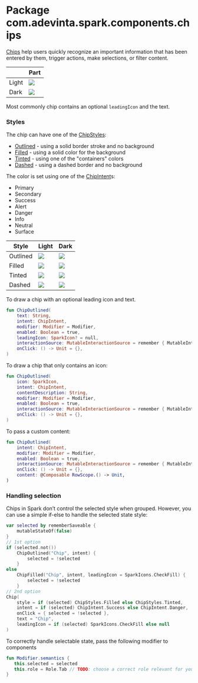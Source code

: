# Package com.adevinta.spark.components.chips

[Chips](https://spark.adevinta.com/1186e1705/p/17568d-chip/b/98915d) help users quickly recognize an important information that has been entered by them, 
trigger actions, make selections, or filter content.

|       | Part                                                                                            |
|-------|-------------------------------------------------------------------------------------------------|
| Light | ![](../../images/com.adevinta.spark_PreviewScreenshotTests_preview_tests_chips_chips_light.png) |
| Dark  | ![](../../images/com.adevinta.spark_PreviewScreenshotTests_preview_tests_chips_chips_dark.png)  |

Most commonly chip contains an optional `leadingIcon` and the text.

### Styles

The chip can have one of the [ChipStyles](ChipStyles.kt):
- [Outlined](ChipOutlined.kt) - using a solid border stroke and no background
- [Filled](ChipFilled.kt) - using a solid color for the background
- [Tinted](ChipTinted.kt) - using one of the "containers" colors
- [Dashed](ChipDashed.kt) - using a dashed border and no background

The color is set using one of the [ChipIntent](ChipIntent.kt)s:
- Primary
- Secondary
- Success
- Alert
- Danger
- Info
- Neutral
- Surface

| Style    | Light                                                                                                        | Dark                                                                                                        |
|----------|--------------------------------------------------------------------------------------------------------------|-------------------------------------------------------------------------------------------------------------|
| Outlined | ![](../../images/com.adevinta.spark_PreviewScreenshotTests_preview_tests_chips_chipsoutlined_light.png) | ![](../../images/com.adevinta.spark_PreviewScreenshotTests_preview_tests_chips_chipsoutlined_dark.png) |
| Filled   | ![](../../images/com.adevinta.spark_PreviewScreenshotTests_preview_tests_chips_chipsfilled_light.png)   | ![](../../images/com.adevinta.spark_PreviewScreenshotTests_preview_tests_chips_chipsfilled_dark.png)   |
| Tinted   | ![](../../images/com.adevinta.spark_PreviewScreenshotTests_preview_tests_chips_chipstinted_light.png)   | ![](../../images/com.adevinta.spark_PreviewScreenshotTests_preview_tests_chips_chipstinted_dark.png)   |
| Dashed   | ![](../../images/com.adevinta.spark_PreviewScreenshotTests_preview_tests_chips_chipsdashed_light.png)   | ![](../../images/com.adevinta.spark_PreviewScreenshotTests_preview_tests_chips_chipsdashed_dark.png)   |


To draw a chip with an optional leading icon and text.
```kotlin
fun ChipOutlined(
    text: String,
    intent: ChipIntent,
    modifier: Modifier = Modifier,
    enabled: Boolean = true,
    leadingIcon: SparkIcon? = null,
    interactionSource: MutableInteractionSource = remember { MutableInteractionSource() },
    onClick: () -> Unit = {},
)
```

To draw a chip that only contains an icon:

```kotlin
fun ChipOutlined(
    icon: SparkIcon,
    intent: ChipIntent,
    contentDescription: String,
    modifier: Modifier = Modifier,
    enabled: Boolean = true,
    interactionSource: MutableInteractionSource = remember { MutableInteractionSource() },
    onClick: () -> Unit = {},
)
```

To pass a custom content:

```kotlin
fun ChipOutlined(
    intent: ChipIntent,
    modifier: Modifier = Modifier,
    enabled: Boolean = true,
    interactionSource: MutableInteractionSource = remember { MutableInteractionSource() },
    onClick: () -> Unit = {},
    content: @Composable RowScope.() -> Unit,
)
```

### Handling selection
Chips in Spark don’t control the selected style when grouped.
However, you can use a simple if-else to handle the selected state style:

```kotlin
var selected by rememberSaveable {
    mutableStateOf(false)
}
// 1st option
if (selected.not())
    ChipOutlined("Chip", intent) {
        selected = !selected
    }
else
    ChipFilled("Chip", intent, leadingIcon = SparkIcons.CheckFill) {
        selected = !selected
    }
// 2nd option
Chip(
    style = if (selected) ChipStyles.Filled else ChipStyles.Tinted,
    intent = if (selected) ChipIntent.Success else ChipIntent.Danger,
    onClick = { selected = !selected },
    text = "Chip",
    leadingIcon = if (selected) SparkIcons.CheckFill else null
)
```

To correctly handle selectable state, pass the following modifier to components 
 ```kotlin
fun Modifier.semantics {
    this.selected = selected
    this.role = Role.Tab // TODO: choose a correct role relevant for your use case
}
```
